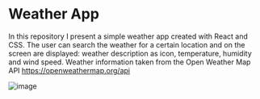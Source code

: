 # Weather App

In this repository I present a simple weather app created with React and CSS. The user can search the weather for a certain location and on the screen are displayed: weather description as icon, temperature, humidity and wind speed.
Weather information taken from the Open Weather Map API https://openweathermap.org/api

![image](https://github.com/mateokk/weatherApp/assets/132949097/aaecabfd-11fb-4864-b200-28efd8f80fa1)
